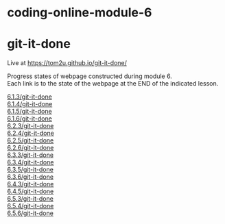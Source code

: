 # coding-online-module-6

# git-it-done  

Live at https://tom2u.github.io/git-it-done/  

Progress states of webpage constructed during module 6.  
Each link is to the state of the webpage at the END of the indicated lesson.  

[6.1.3/git-it-done](https://tom2u.github.io/coding-online-module-6/6.1.3/git-it-done)  
[6.1.4/git-it-done](https://tom2u.github.io/coding-online-module-6/6.1.4/git-it-done)  
[6.1.5/git-it-done](https://tom2u.github.io/coding-online-module-6/6.1.5/git-it-done)  
[6.1.6/git-it-done](https://tom2u.github.io/coding-online-module-6/6.1.6/git-it-done)  
[6.2.3/git-it-done](https://tom2u.github.io/coding-online-module-6/6.2.3/git-it-done)  
[6.2.4/git-it-done](https://tom2u.github.io/coding-online-module-6/6.2.4/git-it-done)  
[6.2.5/git-it-done](https://tom2u.github.io/coding-online-module-6/6.2.5/git-it-done)  
[6.2.6/git-it-done](https://tom2u.github.io/coding-online-module-6/6.2.6/git-it-done)  
[6.3.3/git-it-done](https://tom2u.github.io/coding-online-module-6/6.3.3/git-it-done)  
[6.3.4/git-it-done](https://tom2u.github.io/coding-online-module-6/6.3.4/git-it-done)  
[6.3.5/git-it-done](https://tom2u.github.io/coding-online-module-6/6.3.5/git-it-done)  
[6.3.6/git-it-done](https://tom2u.github.io/coding-online-module-6/6.3.6/git-it-done)  
[6.4.3/git-it-done](https://tom2u.github.io/coding-online-module-6/6.4.3/git-it-done)  
[6.4.5/git-it-done](https://tom2u.github.io/coding-online-module-6/6.4.5/git-it-done)  
[6.5.3/git-it-done](https://tom2u.github.io/coding-online-module-6/6.5.3/git-it-done)  
[6.5.4/git-it-done](https://tom2u.github.io/coding-online-module-6/6.5.4/git-it-done)  
[6.5.6/git-it-done](https://tom2u.github.io/coding-online-module-6/6.5.6/git-it-done)  
